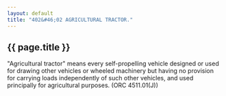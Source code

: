 ```yaml
---
layout: default 
title: "402&#46;02 AGRICULTURAL TRACTOR."
---
```


{{ page.title }}
----------------

"Agricultural tractor" means every self-propelling vehicle designed or
used for drawing other vehicles or wheeled machinery but having no
provision for carrying loads independently of such other vehicles, and
used principally for agricultural purposes. (ORC 4511.01(J))
